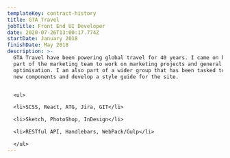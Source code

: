 ```yaml
---
templateKey: contract-history
title: GTA Travel
jobTitle: Front End UI Developer
date: 2020-07-26T13:00:17.774Z
startDate: January 2018
finishDate: May 2018
description: >-
  GTA Travel have been powering global travel for 40 years. I came on board as
  part of the marketing team to work on marketing projects and general site
  optimisation. I am also part of a wider group that has been tasked to create
  new components and develop a style guide for the site.


  <ul>

  <li>SCSS, React, ATG, Jira, GIT</li>

  <li>Sketch, PhotoShop, InDesign</li>

  <li>RESTful API, Handlebars, WebPack/Gulp</li>

  </ul>
---
```

